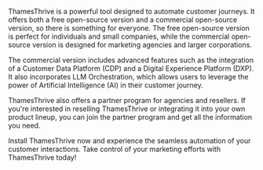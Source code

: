 ThamesThrive is a powerful tool designed to automate customer journeys. It offers both a free open-source version and a commercial open-source version, so there is something for everyone. The free open-source version is perfect for individuals and small companies, while the commercial open-source version is designed for marketing agencies and larger corporations. 

The commercial version includes advanced features such as the integration of a Customer Data Platform (CDP) and a Digital Experience Platform (DXP). It also incorporates LLM Orchestration, which allows users to leverage the power of Artificial Intelligence (AI) in their customer journey. 

ThamesThrive also offers a partner program for agencies and resellers. If you're interested in reselling ThamesThrive or integrating it into your own product lineup, you can join the partner program and get all the information you need. 

Install ThamesThrive now and experience the seamless automation of your customer interactions. Take control of your marketing efforts with ThamesThrive today!
